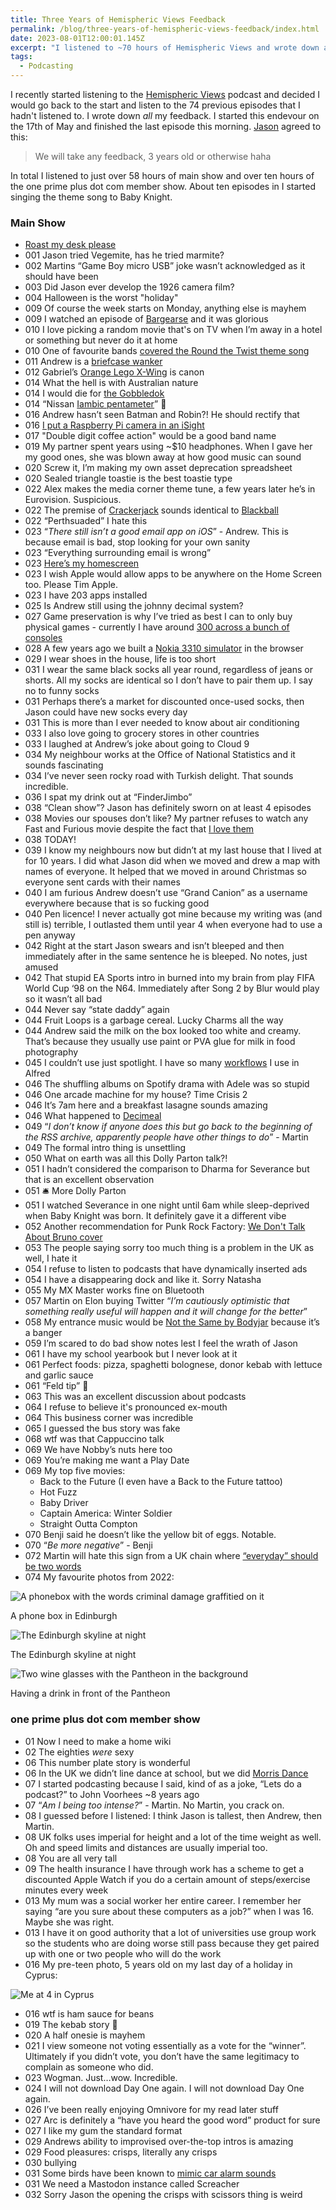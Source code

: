 ```yaml
---
title: Three Years of Hemispheric Views Feedback
permalink: /blog/three-years-of-hemispheric-views-feedback/index.html
date: 2023-08-01T12:00:01.145Z
excerpt: "I listened to ~70 hours of Hemispheric Views and wrote down all my feedback"
tags:
  - Podcasting
---
```


I recently started listening to the [Hemispheric Views](https://hemisphericviews.com/) podcast and decided I would go back to the start and listen to the 74 previous episodes that I hadn't listened to. I wrote down _all_ my feedback. I started this endevour on the 17th of May and finished the last episode this morning. [Jason](https://grepjason.sh/) agreed to this:

> We will take any feedback, 3 years old or otherwise haha

In total I listened to just over 58 hours of main show and over ten hours of the one prime plus dot com member show. About ten episodes in I started singing the theme song to Baby Knight. 

### Main Show

- [Roast my desk please](https://cdn.rknight.me/site/desk-2023.jpg)
- 001 Jason tried Vegemite, has he tried marmite? 
- 002 Martins “Game Boy micro USB” joke wasn’t acknowledged as it should have been 
- 003 Did Jason ever develop the 1926 camera film? 
- 004 Halloween is the worst "holiday"
- 009 Of course the week starts on Monday, anything else is mayhem
- 009 I watched an episode of [Bargearse](https://youtu.be/Fahf77qzEnE) and it was glorious
- 010 I love picking a random movie that's on TV when I’m away in a hotel or something but never do it at home
- 010 One of favourite bands [covered the Round the Twist theme song](https://www.youtube.com/watch?v=C7bnFPaGnkc)
- 011 Andrew is a [briefcase wanker](https://www.youtube.com/watch?v=Qsj2-dWf1ko)
- 012 Gabriel’s [Orange Lego X-Wing](https://www.lego.com/en-gb/product/poe-s-x-wing-fighter-75102) is canon
- 014 What the hell is with Australian nature
- 014 I would die for [the Gobbledok](https://www.youtube.com/watch?v=3vIaCXCkkrs)
- 014 “Nissan [Iambic pentameter](https://en.wikipedia.org/wiki/Iambic_pentameter)” 👏
- 016 Andrew hasn’t seen Batman and Robin?! He should rectify that
- 016 [I put a Raspberry Pi camera in an iSight](https://rknight.me/building-a-pisight/)
- 017 "Double digit coffee action" would be a good band name 
- 019 My partner spent years using ~$10 headphones. When I gave her my good ones, she was blown away at how good music can sound
- 020 Screw it, I’m making my own asset deprecation spreadsheet 
- 020 Sealed triangle toastie is the best toastie type
- 022 Alex makes the media corner theme tune, a few years later he’s in Eurovision. Suspicious. 
- 022 The premise of [Crackerjack](https://en.wikipedia.org/wiki/Crackerjack_(2002_film)) sounds identical to [Blackball](https://www.imdb.com/title/tt0337879/)
- 022 “Perthsuaded” I hate this
- 023 “_There still isn’t a good email app on iOS_” - Andrew. This is because email is bad, stop looking for your own sanity
- 023 “Everything surrounding email is wrong”
- 023 [Here’s my homescreen](https://rknight.me/micro/110361312690891868/)
- 023 I wish Apple would allow apps to be anywhere on the Home Screen too. Please Tim Apple. 
- 023 I have 203 apps installed 
- 025 Is Andrew still using the johnny decimal system?
- 027 Game preservation is why I’ve tried as best I can to only buy physical games - currently I have around [300 across a bunch of consoles](https://rknight.me/collections/games)
- 028 A few years ago we built a [Nokia 3310 simulator](http://knockoffia.devsdodesign.com) in the browser
- 029 I wear shoes in the house, life is too short 
- 031 I wear the same black socks all year round, regardless of jeans or shorts. All my socks are identical so I don’t have to pair them up. I say no to funny socks
- 031 Perhaps there’s a market for discounted once-used socks, then Jason could have new socks every day 
- 031 This is more than I ever needed to know about air conditioning
- 033 I also love going to grocery stores in other countries 
- 033 I laughed at Andrew’s joke about going to Cloud 9
- 034 My neighbour works at the Office of National Statistics and it sounds fascinating 
- 034 I’ve never seen rocky road with Turkish delight. That sounds incredible. 
- 036 I spat my drink out at “FinderJimbo”
- 038 “Clean show”? Jason has definitely sworn on at least 4 episodes 
- 038 Movies our spouses don’t like? My partner refuses to watch any Fast and Furious movie despite the fact that [I love them](https://wegot.family)
- 038 TODAY! 
- 039 I know my neighbours now but didn’t at my last house that I lived at for 10 years. I did what Jason did when we moved and drew a map with names of everyone. It helped that we moved in around Christmas so everyone sent cards with their names
- 040 I am furious Andrew doesn’t use “Grand Canion” as a username everywhere because that is so fucking good
- 040 Pen licence! I never actually got mine because my writing was (and still is) terrible, I outlasted them until year 4 when everyone had to use a pen anyway
- 042 Right at the start Jason swears and isn’t bleeped and then immediately after in the same sentence he is bleeped. No notes, just amused
- 042 That stupid EA Sports intro in burned into my brain from play FIFA World Cup ‘98 on the N64. Immediately after Song 2 by Blur would play so it wasn’t all bad
- 044 Never say “state daddy” again
- 044 Fruit Loops is a garbage cereal. Lucky Charms all the way
- 044 Andrew said the milk on the box looked too white and creamy. That’s because they usually use paint or PVA glue for milk in food photography 
- 045 I couldn’t use just spotlight. I have so many [workflows](https://rknight.me/alfred-workflows/) I use in Alfred
- 046 The shuffling albums on Spotify drama with Adele was so stupid
- 046 One arcade machine for my house? Time Crisis 2
- 046 It’s 7am here and a breakfast lasagne sounds amazing 
- 046 What happened to [Decimeal](https://decimeal.com/)
- 049 “_I don’t know if anyone does this but go back to the beginning of the RSS archive, apparently people have other things to do_” - Martin
- 049 The formal intro thing is unsettling 
- 050 What on earth was all this Dolly Parton talk?!
- 051 I hadn’t considered the comparison to Dharma for Severance but that is an excellent observation 
- 051 🛎️ More Dolly Parton
- 051 I watched Severance in one night until 6am while sleep-deprived when Baby Knight was born. It definitely gave it a different vibe 
- 052 Another recommendation for Punk Rock Factory: [We Don't Talk About Bruno cover](https://www.youtube.com/watch?v=CUbul4f8AX8)
- 053 The people saying sorry too much thing is a problem in the UK as well, I hate it 
- 054 I refuse to listen to podcasts that have dynamically inserted ads
- 054 I have a disappearing dock and like it. Sorry Natasha
- 055 My MX Master works fine on Bluetooth
- 057 Martin on Elon buying Twitter “_I’m cautiously optimistic that something really useful will happen and it will change for the better_”
- 058 My entrance music would be [Not the Same by Bodyjar](https://song.link/s/0q6Qyd2QaHMHp7APKyQsyi) because it’s a banger
- 059 I’m scared to do bad show notes lest I feel the wrath of Jason
- 061 I have my school yearbook but I never look at it 
- 061 Perfect foods: pizza, spaghetti bolognese, donor kebab with lettuce and garlic sauce 
- 061 “Feld tip” 👀
- 063 This was an excellent discussion about podcasts
- 064 I refuse to believe it's pronounced ex-mouth
- 064 This business corner was incredible 
- 065 I guessed the bus story was fake
- 068 wtf was that Cappuccino talk 
- 069 We have Nobby’s nuts here too 
- 069 You’re making me want a Play Date
- 069 My top five movies:
	- Back to the Future (I even have a Back to the Future tattoo)
	- Hot Fuzz
	- Baby Driver
	- Captain America: Winter Soldier
	- Straight Outta Compton
- 070 Benji said he doesn’t like the yellow bit of eggs. Notable. 
- 070 “_Be more negative_” - Benji
- 072 Martin will hate this sign from a UK chain where [“everyday” should be two words](https://www.alamy.com/stock-photo-a-poundland-store-sign-71740740.html?imageid=1F597E32-BEC1-46FC-9C74-1CCCBC895D64&p=179593&pn=1&searchId=8798bbaa288a340a187eb179f2e6aaea&searchtype=0)
- 074 My favourite photos from 2022:

![A phonebox with the words criminal damage graffitied on it](https://cdn.rknight.me/site/2022-criminal-damage.jpg)

A phone box in Edinburgh

![The Edinburgh skyline at night](https://cdn.rknight.me/site/2022-edinburgh.jpg)

The Edinburgh skyline at night

![Two wine glasses with the Pantheon in the background](https://cdn.rknight.me/site/2022-pantheon.jpg)

Having a drink in front of the Pantheon

### one prime plus dot com member show

- 01 Now I need to make a home wiki
- 02 The eighties _were_ sexy
- 06 This number plate story is wonderful 
- 06 In the UK we didn’t line dance at school, but we did [Morris Dance](https://en.m.wikipedia.org/wiki/Morris_dance)
- 07 I started podcasting because I said, kind of as a joke, “Lets do a podcast?” to John Voorhees ~8 years ago
- 07 “_Am I being too intense?_” - Martin. No Martin, you crack on. 
- 08 I guessed before I listened: I think Jason is tallest, then Andrew, then Martin. 
- 08 UK folks uses imperial for height and a lot of the time weight as well. Oh and speed limits and distances are usually imperial too. 
- 08 You are all very tall
- 09 The health insurance I have through work has a scheme to get a discounted Apple Watch if you do a certain amount of steps/exercise minutes every week
- 013 My mum was a social worker her entire career. I remember her saying “are you sure about these computers as a job?” when I was 16. Maybe she was right. 
- 013 I have it on good authority that a lot of universities use group work so the students who are doing worse still pass because they get paired up with one or two people who will do the work
- 016 My pre-teen photo, 5 years old on my last day of a holiday in Cyprus:

![Me at 4 in Cyprus](https://cdn.rknight.me/site/me-young.jpg)

- 016 wtf is ham sauce for beans 
- 019 The kebab story 👏 
- 020 A half onesie is mayhem 
- 021 I view someone not voting essentially as a vote for the “winner”. Ultimately if you didn’t vote, you don’t have the same legitimacy to complain as someone who did.
- 023 Wogman. Just…wow. Incredible.
- 024 I will not download Day One again. I will not download Day One again. 
- 026 I’ve been really enjoying Omnivore for my read later stuff
- 027 Arc is definitely a “have you heard the good word” product for sure 
- 027 I like my gum the standard format
- 029 Andrews ability to improvised over-the-top intros is amazing 
- 029 Food pleasures: crisps, literally any crisps
- 030 bullying 
- 031 Some birds have been known to [mimic car alarm sounds](https://www.independent.co.uk/news/science/from-modems-to-alarms-the-world-of-bird-mimics-6105998.html#)
- 031 We need a Mastodon instance called Screacher
- 032 Sorry Jason the opening the crisps with scissors thing is weird